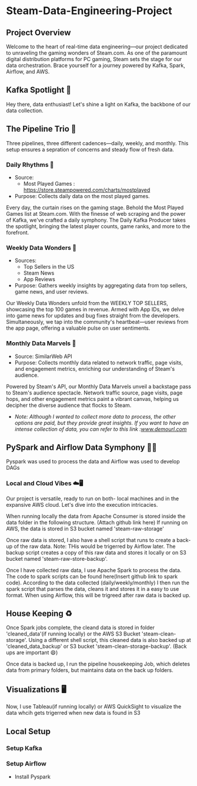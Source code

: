 # Steam-Data-Engineering-Project

## Project Overview
Welcome to the heart of real-time data engineering—our project dedicated to unraveling the gaming wonders of Steam.com. As one of the paramount digital distribution platforms for PC gaming, Steam sets the stage for our data orchestration. Brace yourself for a journey powered by Kafka, Spark, Airflow, and AWS.

## Kafka Spotlight 🌟
Hey there, data enthusiast! Let's shine a light on Kafka, the backbone of our data collection.

## The Pipeline Trio 🚀
Three pipelines, three different cadences—daily, weekly, and monthly. This setup ensures a sepration of concerns and steady flow of fresh data. 

### Daily Rhythms 🌅
- Source:
    - Most Played Games : https://store.steampowered.com/charts/mostplayed
- Purpose: Collects daily data on the most played games.

Every day, the curtain rises on the gaming stage. Behold the Most Played Games list at Steam.com. With the finesse of web scraping and the power of Kafka, we've crafted a daily symphony. The Daily Kafka Producer takes the spotlight, bringing the latest player counts, game ranks, and more to the forefront. 

### Weekly Data Wonders 🌈
- Sources:
    - Top Sellers in the US
    - Steam News
    - App Reviews
- Purpose: Gathers weekly insights by aggregating data from top sellers, game news, and user reviews.    

Our Weekly Data Wonders unfold from the WEEKLY TOP SELLERS, showcasing the top 100 games in revenue. Armed with App IDs, we delve into game news for updates and bug fixes straight from the developers. Simultaneously, we tap into the community's heartbeat—user reviews from the app page, offering a valuable pulse on user sentiments.

### Monthly Data Marvels 🚀
- Source: SimilarWeb API
- Purpose: Collects monthly data related to network traffic, page visits, and engagement metrics, enriching our understanding of Steam's audience.

Powered by Steam's API, our Monthly Data Marvels unveil a backstage pass to Steam's audience spectacle. Network traffic source, page visits, page hops, and other engagement metrics paint a vibrant canvas, helping us decipher the diverse audience that flocks to Steam.

* <i>Note: Although I wanted to collect more data to process, the other options are paid, but they provide great insights. If you want to have an intense collection of data, you can refer to this link :www.demourl.com</i>


## PySpark and Airflow Data Symphony 🚀🔧
Pyspark was used to process the data and Airflow was used to develop DAGs

### Local and Cloud Vibes ☁️🖥️
Our project is versatile, ready to run on both- local machines and in the expansive AWS cloud. Let's dive into the execution intricacies.

When running locally the data from Apache Consumer is stored inside the data folder in the following structure. (Attach github link here)
If running on AWS, the data is stored in S3 bucket named 'steam-raw-storage' 

Once raw data is stored, I also have a shell script that runs to create a back-up of the raw data. Note: THis would be trigerred by Airflow later. The backup script creates a copy of this raw data and stores it locally or on S3 bucket named 'steam-raw-store-backup'.

Once I have collected raw data, I use Apache Spark to process the data. The code to spark scripts can be found here(Insert github link to spark code). According to the data collected (daily/weekly/monthly) I then run the spark script that parses the data, cleans it and stores it in a easy to use format. When using Airflow, this will be trigreed after raw data is backed up.


## House Keeping ♻️
Once Spark jobs complete, the cleand data is stored in folder 'cleaned_data'(if running locally) or the AWS S3 Bucket 'steam-clean-storage'. Using a different shell script, this cleaned data is also backed up at 'cleaned_data_backup' or S3 bucket 'steam-clean-storage-backup'. (Back ups are important 😄) 

Once data is backed up, I run the pipeline housekeeping Job, which deletes data from primary folders, but maintains data on the back up folders.


## Visualizations 🖥️
Now, I use Tableau(if running locally) or AWS QuickSight to visualize the data whcih gets trigerred when new data is found in S3


## Local Setup
### Setup Kafka

### Setup Airflow

- Install Pyspark
